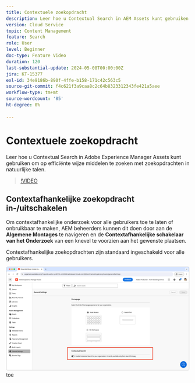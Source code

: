 ```yaml
---
title: Contextuele zoekopdracht
description: Leer hoe u Contextual Search in AEM Assets kunt gebruiken om op efficiënte wijze middelen te zoeken met zoekopdrachten in natuurlijke talen.
version: Cloud Service
topic: Content Management
feature: Search
role: User
level: Beginner
doc-type: Feature Video
duration: 120
last-substantial-update: 2024-05-08T00:00:00Z
jira: KT-15377
exl-id: 34e9186b-890f-4ffe-b158-171c42c563c5
source-git-commit: f4c621f3a9caa8c2c64b8323312343fe421a5aee
workflow-type: tm+mt
source-wordcount: '85'
ht-degree: 0%

---
```


# Contextuele zoekopdracht

Leer hoe u Contextual Search in Adobe Experience Manager Assets kunt gebruiken om op efficiënte wijze middelen te zoeken met zoekopdrachten in natuurlijke talen.

>[!VIDEO](https://video.tv.adobe.com/v/3428667/?learn=on)

## Contextafhankelijke zoekopdracht in-/uitschakelen

Om contextafhankelijke onderzoek voor alle gebruikers toe te laten of onbruikbaar te maken, AEM beheerders kunnen dit doen door aan de __Algemene Montages__ te navigeren en de __Contextafhankelijke schakelaar van het Onderzoek__ van een knevel te voorzien aan het gewenste plaatsen.

Contextafhankelijke zoekopdrachten zijn standaard ingeschakeld voor alle gebruikers.

![ laat Contextual Onderzoek ](./assets/contextual-search/enable-contextual-search.png) toe